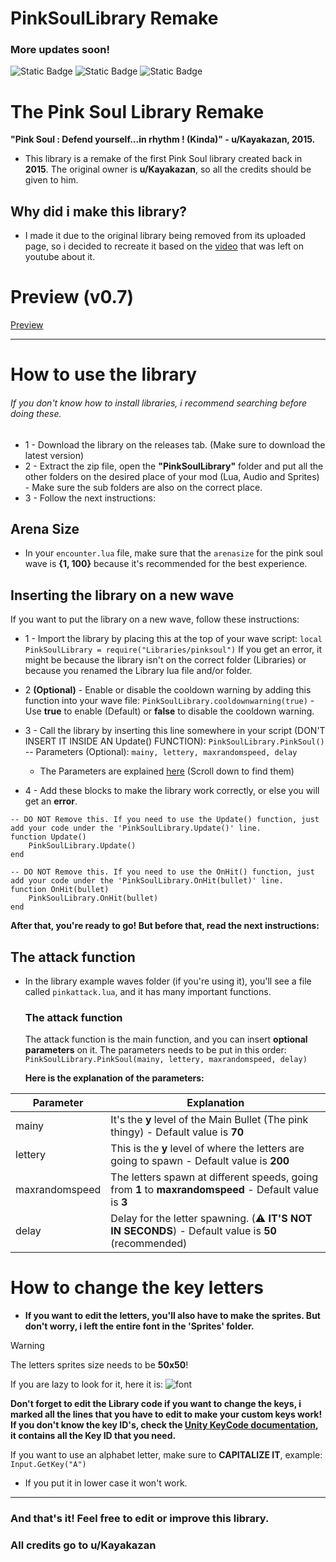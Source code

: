 # PinkSoulLibrary Remake
### More updates soon!
![Static Badge](https://img.shields.io/badge/version-0.7-orange)
![Static Badge](https://img.shields.io/badge/by-jp222343-purple) ![Static Badge](https://img.shields.io/badge/credits-u%2FKayakazan-green)

# The Pink Soul Library Remake
**"Pink Soul : Defend yourself...in rhythm ! (Kinda)" - u/Kayakazan, 2015.**
- This library is a remake of the first Pink Soul library created back in __2015__. The original owner is **u/Kayakazan**, so all the credits should be given to him.

## Why did i make this library?
- I made it due to the original library being removed from its uploaded page, so i decided to recreate it based on the [video](https://www.youtube.com/watch?v=wGoT2A1yR6w) that was left on youtube about it.

# Preview (v0.7)
[Preview](https://jp222343.github.io/PinkSoulLibrary/assets/preview/video-v0.7.mp4)

---

# How to use the library
###### If you don't know how to install libraries, i recommend searching before doing these.

- 1 - Download the library on the releases tab. (Make sure to download the latest version)
- 2 - Extract the zip file, open the **"PinkSoulLibrary"** folder and put all the other folders on the desired place of your mod (Lua, Audio and Sprites) - Make sure the sub folders are also on the correct place.
- 3 - Follow the next instructions:

## Arena Size
- In your ``encounter.lua`` file, make sure that the ``arenasize`` for the pink soul wave is **{1, 100}** because it's recommended for the best experience.

## Inserting the library on a new wave
If you want to put the library on a new wave, follow these instructions:


- 1 - Import the library by placing this at the top of your wave script:
```local PinkSoulLibrary = require("Libraries/pinksoul")```
If you get an error, it might be because the library isn't on the correct folder (Libraries) or because you renamed the Library lua file and/or folder.

- 2 **(Optional)** - Enable or disable the cooldown warning by adding this function into your wave file:
```PinkSoulLibrary.cooldownwarning(true)``` - Use **true** to enable (Default) or **false** to disable the cooldown warning.
  
- 3 - Call the library by inserting this line somewhere in your script (DON'T INSERT IT INSIDE AN Update() FUNCTION):
  ```PinkSoulLibrary.PinkSoul()``` -- Parameters (Optional): ```mainy, lettery, maxrandomspeed, delay```
    - The Parameters are explained [here](https://github.com/jp222343/PinkSoulLibrary/blob/main/README.md#the-attack-function-1) (Scroll down to find them)
- 4 - Add these blocks to make the library work correctly, or else you will get an **error**.

```
-- DO NOT Remove this. If you need to use the Update() function, just add your code under the 'PinkSoulLibrary.Update()' line.
function Update()
    PinkSoulLibrary.Update()
end

-- DO NOT Remove this. If you need to use the OnHit() function, just add your code under the 'PinkSoulLibrary.OnHit(bullet)' line.
function OnHit(bullet)
    PinkSoulLibrary.OnHit(bullet)
end
```
**After that, you're ready to go! But before that, read the next instructions:**

## The attack function
- In the library example waves folder (if you're using it), you'll see a file called ``pinkattack.lua``, and it has many important functions.

  ### The attack function
  The attack function is the main function, and you can insert __optional__ **parameters** on it. The parameters needs to be put in this order:
  ```PinkSoulLibrary.PinkSoul(mainy, lettery, maxrandomspeed, delay)```

  **Here is the explanation of the parameters:**

| Parameter  | Explanation |
| ------------- | ------------- |
| mainy  | It's the **y** level of the Main Bullet (The pink thingy) - Default value is __70__  |
| lettery  | This is the **y** level of where the letters are going to spawn - Default value is __200__  |
| maxrandomspeed | The letters spawn at different speeds, going from **1** to **maxrandomspeed** - Default value is __3__ |
| delay | Delay for the letter spawning. (⚠️ **IT'S NOT IN SECONDS**) - Default value is __50__ (recommended) |

# How to change the key letters

- **If you want to edit the letters, you'll also have to make the sprites. But don't worry, i left the entire font in the __'Sprites'__ folder.**
> [!WARNING]  
> The letters sprites size needs to be **50x50**!


If you are lazy to look for it, here it is:
![font](assets/preview/font.png)

**Don't forget to edit the Library code if you want to change the keys, i marked all the lines that you have to edit to make your custom keys work!**
__If you don't know the key ID's, check the [Unity KeyCode documentation](https://docs.unity3d.com/2018.4/Documentation/ScriptReference/KeyCode.html), it contains all the Key ID that you need.__

If you want to use an alphabet letter, make sure to **CAPITALIZE IT**, example: ``Input.GetKey("A")``
  - If you put it in lower case it won't work.

---

### And that's it! Feel free to edit or improve this library.
### All credits go to u/Kayakazan



  
